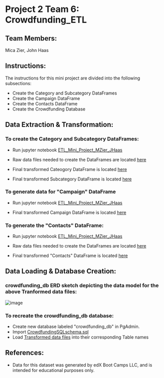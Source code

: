 # Project 2 Team 6:  Crowdfunding_ETL

## Team Members: 
Mica Zier, John Haas

## Instructions:

The instructions for this mini project are divided into the following subsections:

- Create the Category and Subcategory DataFrames
- Create the Campaign DataFrame
- Create the Contacts DataFrame
- Create the Crowdfunding Database

## Data Extraction & Transformation: 

### To create the Category and Subcategory DataFrames:
- Run jupyter notebook [ETL_Mini_Project_MZier_JHaas](https://github.com/mbz4b8/Crowdfunding_ETL/blob/main/ETL_Mini_Project_MZier_JHaas.ipynb) 

- Raw data files needed to create the DataFrames are located [here](https://github.com/mbz4b8/Crowdfunding_ETL/blob/main/Resources/crowdfunding.xlsx)

- Final transformed Cateogory DataFrame is located [here](https://github.com/mbz4b8/Crowdfunding_ETL/blob/main/Resources/category.csv)
- Final transformed Subcategory DataFrame is located [here](https://github.com/mbz4b8/Crowdfunding_ETL/blob/main/Resources/subcategory.csv)

### To generate data for "Campaign" DataFrame
- Run jupyter notebook [ETL_Mini_Project_MZier_JHaas](https://github.com/mbz4b8/Crowdfunding_ETL/blob/main/ETL_Mini_Project_MZier_JHaas.ipynb) 

- Final transformed Campaign DataFrame is located [here](https://github.com/mbz4b8/Crowdfunding_ETL/blob/main/Resources/campaign.csv)

### To generate the "Contacts" DataFrame:
- Run jupyter notebook [ETL_Mini_Project_MZier_JHaas](https://github.com/mbz4b8/Crowdfunding_ETL/blob/main/ETL_Mini_Project_MZier_JHaas.ipynb) 

- Raw data files needed to create the DataFrames are located [here](https://github.com/mbz4b8/Crowdfunding_ETL/blob/main/Resources/contacts.xlsx)

- Final transformed "Contacts" DataFrame is located [here](https://github.com/mbz4b8/Crowdfunding_ETL/blob/main/Resources/contacts.csv)

## Data Loading & Database Creation: 

### crowdfunding_db ERD sketch depicting the data model for the above Tranformed data files:

![image](https://github.com/mbz4b8/Crowdfunding_ETL/assets/149974307/32bff442-ef87-42aa-af06-d66535f00d5b)

### To recreate the crowdfunding_db database:
- Create new database labeled "crowdfunding_db" in PgAdmin.
- Import [CrowdfundingSQLschema.sql](https://github.com/mbz4b8/Crowdfunding_ETL/blob/main/crowdfunding_db/CrowdfundingSQLschema.sql)
- Load [Transformed data files](https://github.com/mbz4b8/Crowdfunding_ETL/tree/main/crowdfunding_db/data) into their corresponding Table names

## References:
- Data for this dataset was generated by edX Boot Camps LLC, and is intended for educational purposes only.
